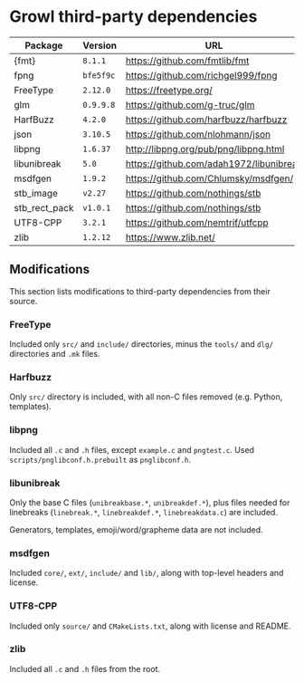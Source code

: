 # Growl third-party dependencies

| Package       | Version   | URL                                     |
|---------------|-----------|-----------------------------------------|
| {fmt}         | `8.1.1`   | https://github.com/fmtlib/fmt           |
| fpng          | `bfe5f9c` | https://github.com/richgel999/fpng      |
| FreeType      | `2.12.0`  | https://freetype.org/                   |
| glm           | `0.9.9.8` | https://github.com/g-truc/glm           |
| HarfBuzz      | `4.2.0`   | https://github.com/harfbuzz/harfbuzz    |
| json          | `3.10.5`  | https://github.com/nlohmann/json        |
| libpng        | `1.6.37`  | http://libpng.org/pub/png/libpng.html   |
| libunibreak   | `5.0`     | https://github.com/adah1972/libunibreak |
| msdfgen       | `1.9.2`   | https://github.com/Chlumsky/msdfgen/    |
| stb_image     | `v2.27`   | https://github.com/nothings/stb         |
| stb_rect_pack | `v1.0.1`  | https://github.com/nothings/stb         |
| UTF8-CPP      | `3.2.1`   | https://github.com/nemtrif/utfcpp       |
| zlib          | `1.2.12`  | https://www.zlib.net/                   |

## Modifications

This section lists modifications to third-party dependencies from their source.

### FreeType

Included only `src/` and `include/` directories, minus the `tools/` and `dlg/`
directories and `.mk` files.

### Harfbuzz

Only `src/` directory is included, with all non-C files removed (e.g. Python,
templates).

### libpng

Included all `.c` and `.h` files, except `example.c` and `pngtest.c`. Used
`scripts/pnglibconf.h.prebuilt` as `pnglibconf.h`.

### libunibreak

Only the base C files (`unibreakbase.*`, `unibreakdef.*`), plus files needed for
linebreaks (`linebreak.*`, `linebreakdef.*`, `linebreakdata.c`) are included.

Generators, templates, emoji/word/grapheme data are not included.

### msdfgen

Included `core/`, `ext/`, `include/` and `lib/`, along with top-level headers
and license.

### UTF8-CPP

Included only `source/` and `CMakeLists.txt`, along with license and README.

### zlib

Included all `.c` and `.h` files from the root.
